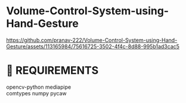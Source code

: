 # Volume-Control-System-using-Hand-Gesture
https://github.com/pranav-222/Volume-Control-System-using-Hand-Gesture/assets/113165984/75616725-3502-4f4c-8d88-995b1ad3cac5

# 💾 REQUIREMENTS

  opencv-python
  mediapipe\
  comtypes
  numpy
  pycaw


